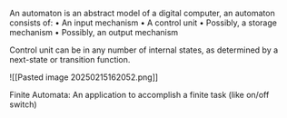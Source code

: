 An automaton is an abstract model of a digital computer, an automaton consists of:
  • An input mechanism 
  • A control unit 
  • Possibly, a storage mechanism 
  • Possibly, an output mechanism 
  
Control unit can be in any number of internal states, as determined by a next-state or transition function.

![[Pasted image 20250215162052.png]]

Finite Automata: An application to accomplish a finite task (like on/off switch)

